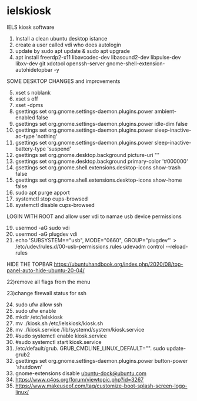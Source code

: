 # ielskiosk
IELS kiosk software
1) Install a clean ubuntu desktop istance
2) create a user called vdi who does autologin
3) update by    sudo apt update & sudo apt upgrade
4) apt install freerdp2-x11 libavcodec-dev libasound2-dev libpulse-dev libxv-dev git xdotool openssh-server gnome-shell-extension-autohidetopbar -y

SOME DESKTOP CHANGES and improvements

5) xset s noblank
6) xset s off
7) xset -dpms
8) gsettings set org.gnome.settings-daemon.plugins.power ambient-enabled false
9) gsettings set org.gnome.settings-daemon.plugins.power idle-dim false
10) gsettings set org.gnome.settings-daemon.plugins.power sleep-inactive-ac-type 'nothing'
11) gsettings set org.gnome.settings-daemon.plugins.power sleep-inactive-battery-type 'suspend'
12) gsettings set org.gnome.desktop.background picture-uri ""
13) gsettings set org.gnome.desktop.background primary-color '#000000'
14) gsettings set org.gnome.shell.extensions.desktop-icons show-trash false
15) gsettings set org.gnome.shell.extensions.desktop-icons show-home false
16) sudo apt purge apport
17) systemctl stop cups-browsed
18) systemctl disable cups-browsed


LOGIN WITH ROOT and allow user vdi to namae usb device permissions 

19) usermod -aG sudo vdi
20) usermod -aG plugdev vdi
21) echo 'SUBSYSTEM=="usb", MODE="0660", GROUP="plugdev"' > /etc/udev/rules.d/00-usb-permissions.rules
udevadm control --reload-rules

HIDE THE TOPBAR https://ubuntuhandbook.org/index.php/2020/08/top-panel-auto-hide-ubuntu-20-04/

22)remove all flags from the menu 

23)change firewall status for ssh 

24) sudo ufw allow ssh
25) sudo ufw enable
26) mkdir /etc/ielskiosk
27) mv ./kiosk.sh /etc/ielskiosk/kiosk.sh
28) mv ./kiosk.service /lib/systemd/system/kiosk.service
29) #sudo systemctl enable kiosk.service
30) #sudo systemctl start kiosk.service
31) /etc/default/grub.     GRUB_CMDLINE_LINUX_DEFAULT="".  sudo update-grub2
32) gsettings set org.gnome.settings-daemon.plugins.power button-power 'shutdown'
33) gnome-extensions disable ubuntu-dock@ubuntu.com
34) https://www.q4os.org/forum/viewtopic.php?id=3267
35) https://www.makeuseof.com/tag/customize-boot-splash-screen-logo-linux/


